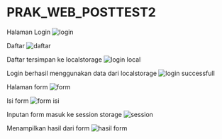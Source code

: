 # PRAK_WEB_POSTTEST2

Halaman Login
![login](https://user-images.githubusercontent.com/120074410/227696616-a8c799fb-2981-47f1-a058-cf140ef5ebbc.png)

Daftar
![daftar](https://user-images.githubusercontent.com/120074410/227696799-cf29cef0-cae9-4450-b218-5a5982a5cb76.png)

Daftar tersimpan ke localstorage
![login local](https://user-images.githubusercontent.com/120074410/227696637-3f0420c9-77d3-4c53-a6f8-fde23fb370c0.png)

Login berhasil menggunakan data dari localstorage
![login successfull](https://user-images.githubusercontent.com/120074410/227696641-272c29cc-e0ac-4e20-8915-54d994e7403e.png)

Halaman form
![form](https://user-images.githubusercontent.com/120074410/227696623-74938305-db13-46f2-9f42-9ed183b5824a.png)

Isi form
![form isi](https://user-images.githubusercontent.com/120074410/227696618-45803f29-3523-4c11-9dbb-80c9c3ac8d8b.png)

Inputan form masuk ke session storage
![session](https://user-images.githubusercontent.com/120074410/227696981-d969e72a-1463-4762-b409-da62bbd433b1.png)

Menampilkan hasil dari  form
![hasil form](https://user-images.githubusercontent.com/120074410/227696634-1fe1fd4c-bc8a-4b7d-8106-7500d4ec9ff2.png)


